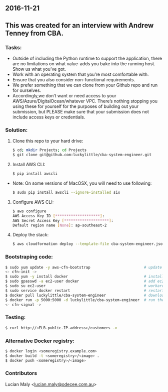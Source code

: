 2016-11-21
---
This was created for an interview with Andrew Tenney from CBA.
---

### Tasks:
+ Outside of including the Python runtime to support the application, there are no limitations on what value-adds you bake into the running host. Show us what you’ve got.
+ Work with an operating system that you’re most comfortable with.
+ Ensure that you also consider non-functional requirements.
+ We prefer something that we can clone from your Github repo and run for ourselves.
+ Accordingly,we don’t want or need access to your AWS/Azure/DigitalOcean/whatever VPC. There’s nothing stopping you using these for yourself for the purposes of building out your submission, but PLEASE make sure that your submission does not include access keys or credentials.

### Solution:
1. Clone this repo to your hard drive:
   ```sh
   $ cd; mkdir Projects; cd Projects
   $ git clone git@github.com:luckylittle/cba-system-engineer.git
   ```
2. Install AWS CLI:
   ```sh
   $ pip install awscli
   ```
  * Note: On some versions of MacOSX, you will need to use following:
    ```sh
    $ sudo pip install awscli --ignore-installed six
    ```
3. Configure AWS CLI:
   ```sh
   $ aws configure
   AWS Access Key ID [********************]: 
   AWS Secret Access Key [********************]: 
   Default region name [None]: ap-southeast-2
   ```
4. Deploy the stack:
   ```sh
   $ aws cloudformation deploy --template-file cba-system-engineer.json --stack-name cba-system-engineer
   ```

### Bootstraping code:
```sh
$ sudo yum update -y aws-cfn-bootstrap                        # update the AWS CloudFormation Helper Scripts
<- cfn-init ->
$ sudo yum -y install docker                                  # install the latest Docker
$ sudo gpasswd -a ec2-user docker                             # add ec2-user to the docker group
$ sudo su ec2-user                                            # workaround for logout/login after the ec2-user added to the group
$ sudo service docker restart                                 # restarting the Docker service after the previous workaround
$ docker pull luckylittle/cba-system-engineer                 # download the image from my Docker Hub repo
$ docker run -p 5000:5000 -d luckylittle/cba-system-engineer  # run the container in the background and map port 5000
<- cfn-signal ->
```

### Testing:
```sh
$ curl http://<ELB-public-IP-address>/customers -v
```

### Alternative Docker registry:
```sh
$ docker login <someregistry.example.com> 
$ docker build -t <someregistry>/<image> .
$ docker push <someregistry>/<image>
```

### Contributors
Lucian Maly <<lucian.maly@odecee.com.au>>